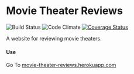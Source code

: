 # Movie Theater Reviews

![Build Status](https://codeship.com/projects/fbf9b0d0-0851-0135-f433-5a4d12ba7a86/status?branch=master)
![Code Climate](https://codeclimate.com/github/Greg-Rose/movie-theater-reviews.png)
[![Coverage Status](https://coveralls.io/repos/github/Greg-Rose/movie-theater-reviews/badge.svg?branch=master)](https://coveralls.io/github/Greg-Rose/movie-theater-reviews?branch=master)

A website for reviewing movie theaters.

#### Use

Go To [movie-theater-reviews.herokuapp.com](http://movie-theater-reviews.herokuapp.com)
